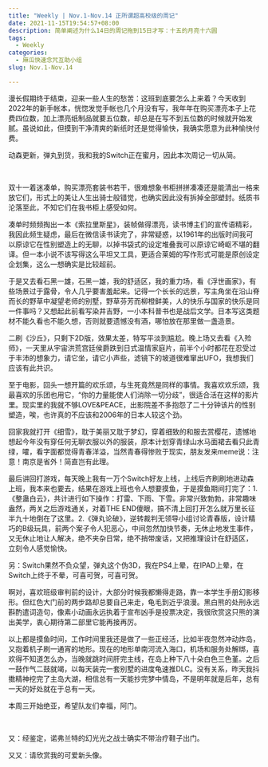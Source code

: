 ```yaml
---
title: "Weekly | Nov.1-Nov.14 正所谓超高校级的周记"
date: 2021-11-15T19:54:57+08:00
description: 简单阐述为什么14日的周记拖到15日才写：十五的月亮十六圆
tags:
  - Weekly
categories:
  - 麻瓜快速念咒互助小组
slug: Nov.1-Nov.14

---
```


漫长假期终于结束，迎来一些人生的愁苦：这班到底要怎么上来着？今天收到2022年的新手帐本，恍惚发觉手帐也几个月没有写，我年年在购买漂亮本子上花费四位数，加上漂亮纸制品就要五位数，却总是在写不到五位数的时候就开始发腻。虽说如此，但摸到干净清爽的新纸时还是觉得愉快，我确实愿意为此种愉快付费。

动森更新，弹丸到货，我和我的Switch正在蜜月，因此本次周记一切从简。

<br>

双十一着迷凑单，购买漂亮套装书若干，很难想象书柜拼拼凑凑还是能清出一格来放它们，形式上的美让人生出骑士般错觉，也确实因此没有拆掉全部塑封。纸质书沦落至此，不知它们在我书柜上感受如何。

凑单时频频掏出一本《索拉里斯星》，装帧做得漂亮，读书博主们的宣传语精彩，我因此频生疑虑，最后在微信读书读完了，非常疑惑，以1961年的出版时间我可以原谅它在性别塑造上的无聊，以掉书袋式的设定堆叠我可以原谅它崎岖不堪的翻译。但一本小说不该写得这么平坦又工具，更适合莱姆的写作形式可能是原创设定企划集，这么一想确实是比较超前。

于是又去看石黑一雄，石黑一雄，我的舒适区，我的重力场，看《浮世画家》，有些场景过于露骨，令人几乎要害羞起来。记得一个长长的远景，写主角坐在沿山脊而长的野草中凝望老师的别墅，野草芬芳而柳橙鲜美，人的快乐与国家的快乐是同一件事吗？又想起此前看写染井吉野，一小本科普书也是战后文学。日本写这类题材不能久看也不能久想，否则就要遗憾没有酒，哪怕放在那里做一盏造景。

二刷《沙丘》，只剩下2D版，效果太差，特写平淡到尴尬。晚上场又去看《入殓师》，一天里从宇宙洪荒宫廷侯爵跌到日式温情家庭片，前半个小时都花在忍受过于丰沛的想象力，请它坐，请它小声些，滤镜下的坡道很难窜出UFO，我想我们应该有此共识。

至于电影，回头一想开篇的欢乐颂，与生死竟然是同样的事情。我喜欢欢乐颂，我最喜欢的乐团也用它，“你的力量能使人们消除一切分歧”，很适合活在这样的影片里。现实里的我就不够LOVE&PEACE，出影院差不多抱怨了二十分钟该片的性别塑造，唉，也许真的不应该和2006年的日本人较这个劲。

回家我就打开《细雪》，耽于美丽又耽于梦幻，穿着细致的和服去赏樱花，遗憾地想起今年没有穿任何无聊衣服以外的服装，原本计划穿青绿山水马面裙去看只此青绿，嚯，看字面都觉得青春洋溢，当然青春得惨败于现实，朋友发来meme说：注意！南京是省外！简直岂有此理。

最后讲回打游戏，每天晚上我有一万个Switch好友上线，上线后齐刷刷地进动森上班，我本来也要去，结果在游戏上班也令人想要摸鱼，于是摸鱼期间打完了：1.《整蛊白云》，共计进行如下操作：打雷、下雨、下雪。非常兴致勃勃，非常趣味盎然，两关之后游戏通关，对着THE END傻眼，搞不清上回打开怎么就万里长征半九十地倒在了这里。2.《弹丸论破》，逆转裁判无领导小组讨论青春版，设计精巧的B级玩具，前两个案子令人犯恶心，中间忽然加快节奏，无休止地发生事件，又无休止地让人解决，绝不夹杂日常，绝不捎带废话，又把推理设计在舒适区， 立刻令人感觉愉快。

另：Switch果然不负众望，弹丸这个伪3D，我在PS4上晕，在IPAD上晕，在Switch上终于不晕，可喜可贺，可喜可贺。

啊对，喜欢班级审判前的设计，大部分时候我都懒得走路，靠一本学生手册幻影移形。但红色大门前的两步路却总要自己来走，龟毛到近乎浪漫。黑白熊的处刑永远斟酌遣词造句，像素小动画永远执着于宣布凶手是投票决定，我很欣赏这只熊的演出美学，衷心期待第二部里它能再接再厉。

以上都是摸鱼时间，工作时间里我还是做了一些正经活，比如半夜忽然冲动炸岛，又抱着机子刷一通宵的地形。现在的地形单南河流入海口，机场和服务处解绑，喜欢得不知道怎么办，当晚就跳时间肝完主线，在岛上种下八十朵白色三色堇。之后一鼓作气二鼓就竭，以每天装完一套别墅的进度龟速推DLC。没有关系，昨天我抖擞精神挖完了主岛大湖，相信总有一天能抄完梦中情岛，不是明年就是后年，总有一天的好处就在于总有一天。

本周三开始绝亚，希望队友们幸福，阿门。

<br>

又：经鉴定，诺弗兰特的幻光光之战士确实不带治疗鞋子出门。

又又：请欣赏我的可爱新头像。

<br>







